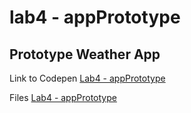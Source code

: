 # lab4 - appPrototype

## Prototype Weather App
Link to Codepen [Lab4 - appPrototype]()

Files [Lab4 - appPrototype]()

